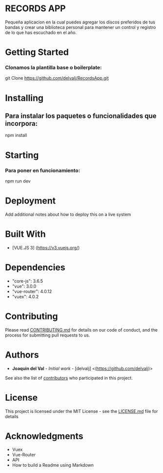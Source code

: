 
# RECORDS APP 

Pequeña aplicacion en la cual puedes agregar los discos preferidos de tus bandas y crear una biblioteca personal para mantener un control y registro de lo que has escuchado en el año. 

# Getting Started

### Clonamos la plantilla base o boilerplate:

git Clone <https://github.com/delvalj/RecordsApp.git>

# Installing

## Para instalar los paquetes o  funcionalidades que incorpora:

npm install

# Starting 

### Para poner en funcionamiento:

npm run dev

# Deployment

Add additional notes about how to deploy this on a live system

# Built With

* [VUE.JS 3] 
(<https://v3.vuejs.org/>) 


# Dependencies

 *   "core-js": 3.6.5
 *   "vue": 3.0.0
 *   "vue-router": 4.0.12
 *   "vuex": 4.0.2
  

# Contributing

Please read [CONTRIBUTING.md](https://gist.github.com/PurpleBooth/b24679402957c63ec426) for details on our code of conduct, and the process for submitting pull requests to us.


# Authors

* **Joaquin del Val** - *Initial work* - [delvalj] 
 <(https://github.com/delvalj)>

See also the list of [contributors](https://github.com/your/project/contributors) who participated in this project.

# License

This project is licensed under the MIT License - see the [LICENSE.md](LICENSE.md) file for details

# Acknowledgments

* Vuex
* Vue-Router
* API 
* How to build a Readme using Markdown